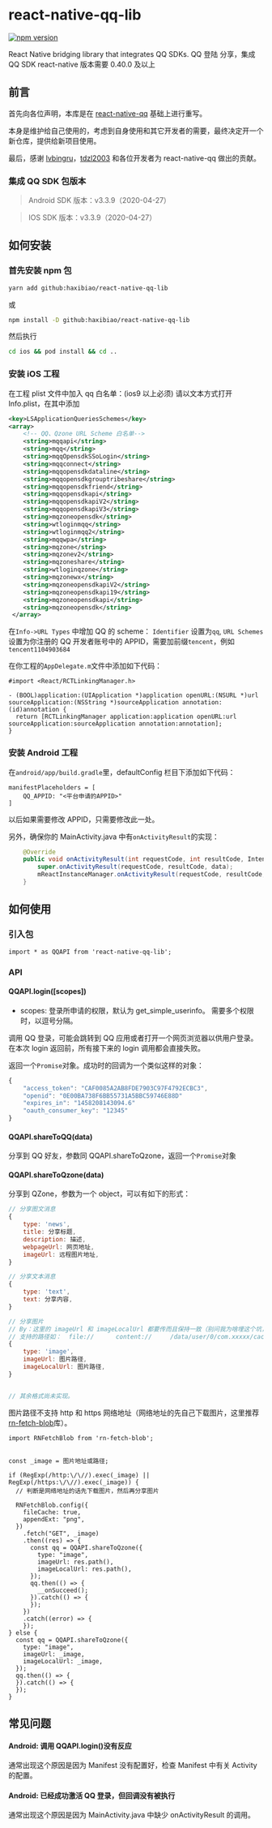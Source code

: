 # react-native-qq-lib

[![npm version](https://badge.fury.io/js/react-native-qq-lib.svg?v=3.0.5)](https://badge.fury.io/js/react-native-qq-lib)

React Native bridging library that integrates QQ SDKs. QQ 登陆 分享，集成 QQ SDK react-native 版本需要 0.40.0 及以上

## 前言

首先向各位声明，本库是在 [react-native-qq](https://github.com/reactnativecn/react-native-qq) 基础上进行重写。  

本身是维护给自己使用的，考虑到自身使用和其它开发者的需要，最终决定开一个新仓库，提供给新项目使用。  

最后，感谢 [lvbingru](https://github.com/lvbingru)，[tdzl2003](https://github.com/tdzl2003) 和各位开发者为 react-native-qq 做出的贡献。

### 集成 QQ SDK 包版本

> Android SDK 版本：v3.3.9（2020-04-27）

> IOS SDK 版本：v3.3.9（2020-04-27）

## 如何安装

### 首先安装 npm 包

```bash
yarn add github:haxibiao/react-native-qq-lib
```

或

```bash
npm install -D github:haxibiao/react-native-qq-lib
```

然后执行

```bash
cd ios && pod install && cd ..
```

### 安装 iOS 工程

在工程 plist 文件中加入 qq 白名单：(ios9 以上必须)
请以文本方式打开 Info.plist，在其中添加

```xml
<key>LSApplicationQueriesSchemes</key>
<array>
    <!-- QQ、Qzone URL Scheme 白名单-->
    <string>mqqapi</string>
    <string>mqq</string>
    <string>mqqOpensdkSSoLogin</string>
    <string>mqqconnect</string>
    <string>mqqopensdkdataline</string>
    <string>mqqopensdkgrouptribeshare</string>
    <string>mqqopensdkfriend</string>
    <string>mqqopensdkapi</string>
    <string>mqqopensdkapiV2</string>
    <string>mqqopensdkapiV3</string>
    <string>mqzoneopensdk</string>
    <string>wtloginmqq</string>
    <string>wtloginmqq2</string>
    <string>mqqwpa</string>
    <string>mqzone</string>
    <string>mqzonev2</string>
    <string>mqzoneshare</string>
    <string>wtloginqzone</string>
    <string>mqzonewx</string>
    <string>mqzoneopensdkapiV2</string>
    <string>mqzoneopensdkapi19</string>
    <string>mqzoneopensdkapi</string>
    <string>mqzoneopensdk</string>
 </array>
```

在`Info->URL Types` 中增加 QQ 的 scheme： `Identifier` 设置为`qq`, `URL Schemes` 设置为你注册的 QQ 开发者账号中的 APPID，需要加前缀`tencent`，例如`tencent1104903684`

在你工程的`AppDelegate.m`文件中添加如下代码：

```
#import <React/RCTLinkingManager.h>

- (BOOL)application:(UIApplication *)application openURL:(NSURL *)url sourceApplication:(NSString *)sourceApplication annotation:(id)annotation {
  return [RCTLinkingManager application:application openURL:url sourceApplication:sourceApplication annotation:annotation];
}

```

### 安装 Android 工程

在`android/app/build.gradle`里，defaultConfig 栏目下添加如下代码：

```
manifestPlaceholders = [
    QQ_APPID: "<平台申请的APPID>"
]
```

以后如果需要修改 APPID，只需要修改此一处。

另外，确保你的 MainActivity.java 中有`onActivityResult`的实现：

```java
    @Override
    public void onActivityResult(int requestCode, int resultCode, Intent data){
        super.onActivityResult(requestCode, resultCode, data);
        mReactInstanceManager.onActivityResult(requestCode, resultCode, data);
    }
```

## 如何使用

### 引入包

```
import * as QQAPI from 'react-native-qq-lib';
```

### API

#### QQAPI.login([scopes])

- scopes: 登录所申请的权限，默认为 get_simple_userinfo。 需要多个权限时，以逗号分隔。

调用 QQ 登录，可能会跳转到 QQ 应用或者打开一个网页浏览器以供用户登录。在本次 login 返回前，所有接下来的 login 调用都会直接失败。

返回一个`Promise`对象。成功时的回调为一个类似这样的对象：

```javascript
{
	"access_token": "CAF0085A2AB8FDE7903C97F4792ECBC3",
	"openid": "0E00BA738F6BB55731A5BBC59746E88D"
	"expires_in": "1458208143094.6"
	"oauth_consumer_key": "12345"
}
```

#### QQAPI.shareToQQ(data)

分享到 QQ 好友，参数同 QQAPI.shareToQzone，返回一个`Promise`对象

#### QQAPI.shareToQzone(data)

分享到 QZone，参数为一个 object，可以有如下的形式：

```javascript
// 分享图文消息
{
	type: 'news',
	title: 分享标题,
	description: 描述,
	webpageUrl: 网页地址,
	imageUrl: 远程图片地址,
}

// 分享文本消息
{
	type: 'text',
	text: 分享内容,
}

// 分享图片
// By：这里的 imageUrl 和 imageLocalUrl 都要传而且保持一致（别问我为啥埋这个坑，问就是腾讯的 SDK 这样搞的）
// 支持的路径如：  file://      content://     /data/user/0/com.xxxxx/cache/
{
    type: 'image',
    imageUrl: 图片路径,
    imageLocalUrl: 图片路径,
}


// 其余格式尚未实现。
```

图片路径不支持 http 和 https 网络地址（网络地址的先自己下载图片，这里推荐[rn-fetch-blob](https://github.com/joltup/rn-fetch-blob#readme)库）。

```
import RNFetchBlob from 'rn-fetch-blob';


const _image = 图片地址或路径;

if (RegExp(/http:\/\//).exec(_image) || RegExp(/https:\/\//).exec(_image)) {
  // 判断是网络地址的话先下载图片，然后再分享图片

  RNFetchBlob.config({
    fileCache: true,
    appendExt: "png",
  })
    .fetch("GET", _image)
    .then((res) => {
      const qq = QQAPI.shareToQzone({
        type: "image",
        imageUrl: res.path(),
        imageLocalUrl: res.path(),
      });
      qq.then(() => {
        __onSucceed();
      }).catch(() => {
      });
    })
    .catch((error) => {
    });
} else {
  const qq = QQAPI.shareToQzone({
    type: "image",
    imageUrl: _image,
    imageLocalUrl: _image,
  });
  qq.then(() => {
  }).catch(() => {
  });
}

```


## 常见问题

#### Android: 调用 QQAPI.login()没有反应

通常出现这个原因是因为 Manifest 没有配置好，检查 Manifest 中有关 Activity 的配置。

#### Android: 已经成功激活 QQ 登录，但回调没有被执行

通常出现这个原因是因为 MainActivity.java 中缺少 onActivityResult 的调用。
